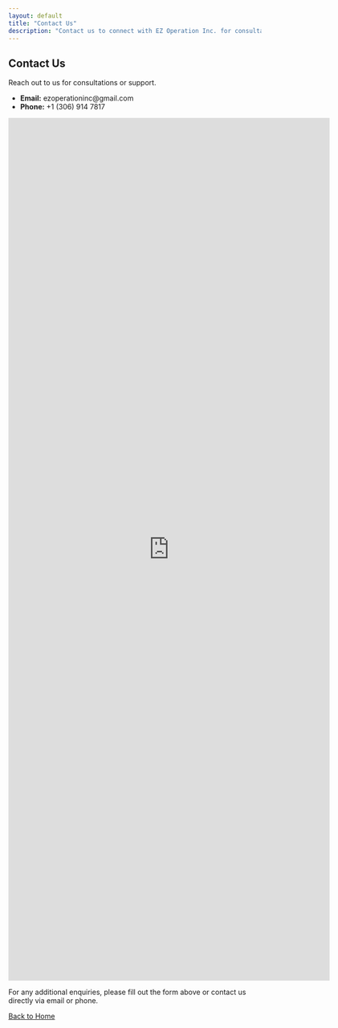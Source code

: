 ```yaml
---
layout: default
title: "Contact Us"
description: "Contact us to connect with EZ Operation Inc. for consultations or support."
---
```


<div class="container text-center py-5">
  <h2>Contact Us</h2>
  <p>Reach out to us for consultations or support.</p>
  <ul class="list-unstyled">
    <li><strong>Email:</strong> ezoperationinc@gmail.com</li>
    <li><strong>Phone:</strong> +1 (306) 914 7817</li>
  </ul>
  <div class="google-form">
        <iframe src="https://docs.google.com/forms/d/e/1FAIpQLSfVt84MfN7VAcCQ14hjn17wnMyEcqd-mtC9xqcOkXIuOiMQyw/viewform?embedded=true"
    width="640" height="1716" frameborder="0" marginheight="0" marginwidth="0">Loading…</iframe>
  </div>
  <div class="container py-5">
    <p>For any additional enquiries, please fill out the form above or contact us directly via email or phone.</p>
    <a href="{{'/index' | relative_url }}" class="btn btn-lg btn-primary">Back to Home</a>
  </div>
</div>